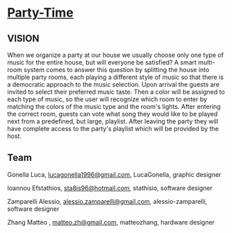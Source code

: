# [Party-Time](https://ami-2018.github.io/Party-Time/index.html)

## VISION

When we organize a party at our house we usually choose only one type of music for the entire house, but will everyone be satisfied? A smart multi-room system comes to answer this question by splitting the house into multiple party rooms, each playing a different style of music so that there is a democratic approach to the music selection. 
Upon arrival the guests are invited to select their preferred music taste. Then a color will be assigned to each type of music, so the user will recognize which room to enter by matching the colors of the music type and the room's lights. After entering the correct room, guests can vote what song they would like to be played next from a predefined, but large, playlist. After leaving the party they will have complete access to the party's playlist which will be provided by the host.

## Team

Gonella Luca, lucagonella1996@gmail.com, LucaGonella, graphic designer

Ioannou Efstathios, sta8is96@hotmail.com, stathisio, software designer

Zamparelli Alessio, alessio.zamparelli@gmail.com, alessio-zamparelli, software designer

Zhang Matteo , matteo.zh@gmail.com, matteozhang, hardware designer
